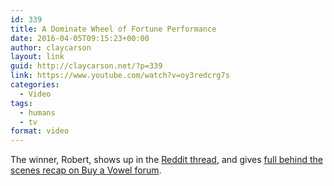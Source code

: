 ```yaml
---
id: 339
title: A Dominate Wheel of Fortune Performance
date: 2016-04-05T09:15:23+00:00
author: claycarson
layout: link
guid: http://claycarson.net/?p=339
link: https://www.youtube.com/watch?v=oy3redcrg7s
categories: 
  - Video
tags:
  - humans
  - tv
format: video
---
```

The winner, Robert, shows up in the [Reddit thread](https://www.reddit.com/r/videos/comments/4chhxx/wheel_of_fortune_genius_destroys_game/), and gives [full behind the scenes recap on Buy a Vowel forum](http://buyavowel.boards.net/thread/8330/march-2016-recap-discussion-robert?page=2&scrollTo=77514).